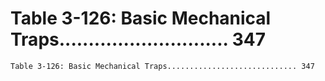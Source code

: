 # Table 3-126: Basic Mechanical Traps............................. 347

```
Table 3-126: Basic Mechanical Traps............................. 347
```
